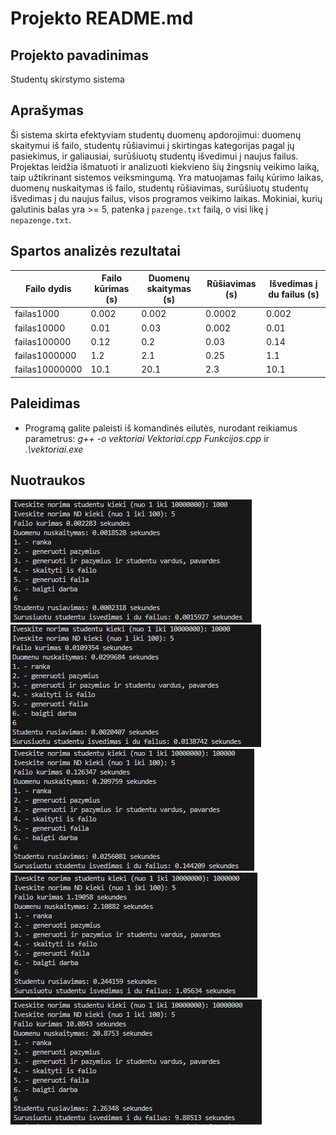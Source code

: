 # Projekto README.md

## Projekto pavadinimas

Studentų skirstymo sistema

## Aprašymas

Ši sistema skirta efektyviam studentų duomenų apdorojimui: duomenų skaitymui iš failo, studentų rūšiavimui į skirtingas kategorijas pagal jų pasiekimus, ir galiausiai, surūšiuotų studentų išvedimui į naujus failus. Projektas leidžia išmatuoti ir analizuoti kiekvieno šių žingsnių veikimo laiką, taip užtikrinant sistemos veiksmingumą. Yra matuojamas failų kūrimo laikas, duomenų nuskaitymas iš failo, studentų rūšiavimas, surūšiuotų studentų išvedimas į du naujus failus, visos programos veikimo laikas. Mokiniai, kurių galutinis balas yra >= 5, patenka į `pazenge.txt` failą, o visi likę į `nepazenge.txt`.

## Spartos analizės rezultatai

| Failo dydis | Failo kūrimas (s) | Duomenų skaitymas (s) | Rūšiavimas (s) | Išvedimas į du failus (s)|
|-------------|-----------------------|----------------|----------------------|---------------------------|
| failas1000    |  0.002   | 0.002      | 0.0002             | 0.002        |
| failas10000    | 0.01             | 0.03       | 0.002           | 0.01                |
| failas100000    | 0.12             | 0.2       | 0.03            | 0.14              |
| failas1000000    | 1.2              | 2.1       | 0.25             | 1.1                 |
| failas10000000    | 10.1              | 20.1       | 2.3            | 10.1                  |


## Paleidimas
- Programą galite paleisti iš komandinės eilutės, nurodant reikiamus parametrus:
*g++ -o vektoriai Vektoriai.cpp Funkcijos.cpp* ir *.\vektoriai.exe*

## Nuotraukos
![failas1000](/images/failas1000.png)
![failas10000](/images/failas10000.png)
![failas100000](/images/failas100000.png)
![failas1000000](/images/failas1000000.png)
![failas10000000](/images/failas10000000.png)